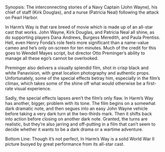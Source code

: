 Synopsis: The interconnecting stories of a Navy Captain (John Wayne), his chief of staff (Kirk Douglas), and a nurse (Patricia Neal) following the attack on Pearl Harbor.

In Harm’s Way is that rare breed of movie which is made up of an all-star cast that works.  John Wayne, Kirk Douglas, and Patricia Neal all shine, as do supporting players Dana Andrews, Burgess Meredith, and Paula Prentiss.  Hell, even Henry Fonda’s role feels more significant than a name-value cameo and he’s only on-screen for ten minutes.  Much of the credit for this goes to Wendell Mayes script, but director Otto Preminger’s ability to manage all these ego’s cannot be overlooked. 

Preminger also delivers a visually splendid film, shot in crisp black and white Panavision, with great location photography and authentic props.  Unfortunately, some of the special effects betray him, especially in the film’s climax, which takes some of the shine off what would otherwise be a first-rate visual experience.

Sadly, the special effects lapses aren’t the film’s only flaw.  In Harm’s Way has another, bigger, problem with its tone.  The film begins on a somewhat dark dramatic note, and then segues into an easy John Wayne vehicle before taking a very dark turn at the two-thirds mark.  Then it shifts back into action before closing on another dark note.  Granted, the turns are realistic, but they’re also jarring and off-putting in a film that can’t seem to decide whether it wants to be a dark drama or a wartime adventure.

Bottom Line: Though it’s not perfect, In Harm’s Way is a solid World War II picture buoyed by great performance from its all-star cast.